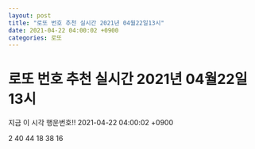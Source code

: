 ```yaml
---
layout: post
title: "로또 번호 추천 실시간 2021년 04월22일13시"
date: 2021-04-22 04:00:02 +0900
categories: 로또
---
```


# 로또 번호 추천 실시간 2021년 04월22일13시

지금 이 시각 행운번호!! 2021-04-22 04:00:02 +0900

 2  40  44  18  38  16 

